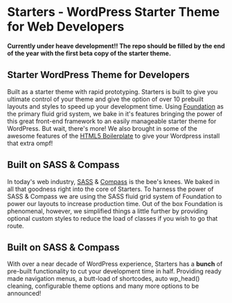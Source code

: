 Starters - WordPress Starter Theme for Web Developers
========

<strong>Currently under heave development!! The repo should be filled by the end of the year with the first beta copy of the starter theme.</strong>


Starter WordPress Theme for Developers
--------

Built as a starter theme with rapid prototyping. Starters is built to give you ultimate control of your theme and give the option of over 10 prebuilt layouts and styles to speed up your development time. Using <a href="http://foundation.zurb.com/">Foundation</a> as the primary fluid grid system, we bake in it's features bringing the power of this great front-end framework to an easily manageable starter theme for WordPress. But wait, there's more! We also brought in some of the awesome features of the <a href="http://html5boilerplate.com/">HTML5 Boilerplate</a> to give your Wordpress install that extra ompf!

Built on SASS &amp; Compass
----------

In today's web industry, <a href="http://sass-lang.com/">SASS</a> &amp; <a href="http://compass-style.org/">Compass</a> is the bee's knees. We baked in all that goodness right into the core of Starters. To harness the power of SASS &amp; Compass we are using the SASS fluid grid system of Foundation to power our layouts to increase production time. Out of the box Foundation is phenomenal, however, we simplified things a little further by providing optional custom styles to reduce the load of classes if you wish to go that route.

Built on SASS &amp; Compass
----------

With over a near decade of WordPress experience, Starters has a <strong>bunch</strong> of pre-built functionality to cut your development time in half. Providing ready made navigation menus, a butt-load of shortcodes, auto wp_head() cleaning, configurable theme options and many more options to be announced!